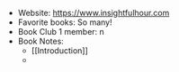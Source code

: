 - Website: https://www.insightfulhour.com
- Favorite books: So many!
- Book Club 1 member: n
- Book Notes:
    - [[Introduction]]
    - 
